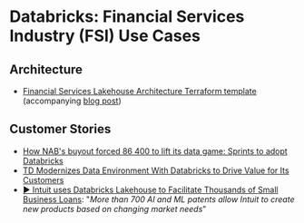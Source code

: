 # Databricks: Financial Services Industry (FSI) Use Cases

## Architecture
- [Financial Services Lakehouse Architecture Terraform template](https://github.com/databricks/fs-lakehouse) (accompanying [blog post](https://databricks.com/blog/2022/06/22/lakehouse-for-financial-services-blueprints.html))

## Customer Stories
- [How NAB's buyout forced 86 400 to lift its data game: Sprints to adopt Databricks](https://www.itnews.com.au/news/how-nabs-buyout-forced-86-400-to-lift-its-data-game-577888)
- [TD Modernizes Data Environment With Databricks to Drive Value for Its Customers](https://databricks.com/blog/2022/05/20/td-modernizes-data-environment-databricks.html)
- [▶️ Intuit uses Databricks Lakehouse to Facilitate Thousands of Small Business Loans](https://www.youtube.com/watch?v=kMVMt7tZ6wo&t=4s): "_More than 700 AI and ML patents allow Intuit to create new products based on changing market needs_"
